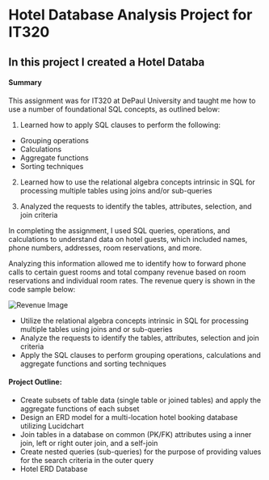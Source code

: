 # Hotel Database Analysis Project for IT320
## In this project I created a Hotel Databa

#### Summary

This assignment was for IT320 at DePaul University and taught me how to use a number of foundational SQL concepts, as outlined below:

1. Learned how to apply SQL clauses to perform the following:
* Grouping operations
* Calculations
* Aggregate functions
* Sorting techniques

2. Learned how to use the relational algebra concepts intrinsic in SQL for processing multiple tables using joins and/or sub-queries

3. Analyzed the requests to identify the tables, attributes, selection, and join criteria 

In completing the assignment, I used SQL queries, operations, and calculations to understand data on hotel guests, which included names, phone numbers, addresses, room reservations, and more.

Analyzing this information allowed me to identify how to forward phone calls to certain guest rooms and total company revenue based on room reservations and individual room rates. The revenue query is shown in the code sample below:

![Revenue Image](IMG/revenue-image.pn)

- Utilize the relational algebra concepts intrinsic in SQL for processing multiple tables using joins and or sub-queries
- Analyze the requests to identify the tables, attributes, selection and join criteria 
- Apply the SQL clauses to perform grouping operations, calculations and aggregate functions and sorting techniques

#### Project Outline:
- Create subsets of table data (single table or joined tables) and apply the aggregate functions of each subset
- Design an ERD model for a multi-location hotel booking database utilizing Lucidchart
- Join tables in a database on common (PK/FK) attributes using a inner join, left or right outer join, and a self-join
- Create nested queries (sub-queries) for the purpose of providing values for the search criteria in the outer query
- Hotel ERD Database
